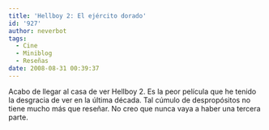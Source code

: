 ```yaml
---
title: 'Hellboy 2: El ejército dorado'
id: '927'
author: neverbot
tags:
  - Cine
  - Miniblog
  - Reseñas
date: 2008-08-31 00:39:37
---
```


Acabo de llegar al casa de ver Hellboy 2. Es la peor película que he tenido la desgracia de ver en la última década. Tal cúmulo de despropósitos no tiene mucho más que reseñar. No creo que nunca vaya a haber una tercera parte.